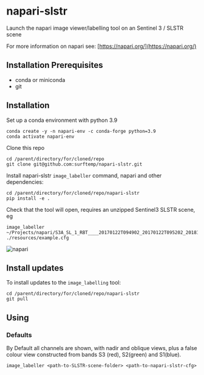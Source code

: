 # napari-slstr

Launch the napari image viewer/labelling tool on an Sentinel 3 / SLSTR scene

For more information on napari see: [https://napari.org/](https://napari.org/)



## Installation Prerequisites

* conda or miniconda
* git

## Installation

Set up a conda environment with python 3.9

```
conda create -y -n napari-env -c conda-forge python=3.9
conda activate napari-env
```

Clone this repo

```
cd /parent/directory/for/cloned/repo
git clone git@github.com:surftemp/napari-slstr.git
```

Install napari-slstr `image_labeller` command, napari and other dependencies:

```
cd /parent/directory/for/cloned/repo/napari-slstr
pip install -e .
```

Check that the tool will open, requires an unzipped Sentinel3 SLSTR scene, eg

```
image_labeller ~/Projects/napari/S3A_SL_1_RBT____20170122T094902_20170122T095202_20181004T064548_0179_013_264______LR1_R_NT_003.SEN3 ./resources/example.cfg
```

![napari](https://user-images.githubusercontent.com/58978249/220682442-4c52e903-8409-4888-a36c-d14fd1062e9d.png)


## Install updates

To install updates to the `image_labelling` tool:

```
cd /parent/directory/for/cloned/repo/napari-slstr
git pull
```

## Using

### Defaults

By Default all channels are shown, with nadir and oblique views, plus a false colour view constructed from bands S3 (red), S2(green) and S1(blue).

```
image_labeller <path-to-SLSTR-scene-folder> <path-to-napari-slstr-cfg>
```



